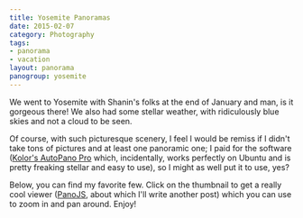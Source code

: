 ```yaml
---
title: Yosemite Panoramas
date: 2015-02-07
category: Photography
tags:
- panorama
- vacation
layout: panorama
panogroup: yosemite
---
```


We went to Yosemite with Shanin's folks at the end of January and man, is it gorgeous there! We also had some stellar weather,
with ridiculously blue skies and not a cloud to be seen.

Of course, with such picturesque scenery, I feel I would be remiss if I didn't take tons of pictures and at least one panoramic one;
I paid for the software ([Kolor's AutoPano Pro](https://www.kolor.com/panorama-software-autopano-pro.html) which, incidentally, works perfectly on Ubuntu and is pretty freaking stellar
and easy to use), so I might as well put it to use, yes?

Below, you can find my favorite few. Click on the thumbnail to get a really cool viewer ([PanoJS](https://www.dimin.net/software/panojs/), about which I'll write 
another post) which you can use to zoom in and pan around. Enjoy!

